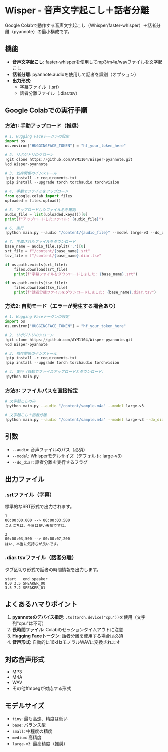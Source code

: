 # Wisper - 音声文字起こし＋話者分離

Google Colabで動作する音声文字起こし（Whisper/faster-whisper）＋話者分離（pyannote）の最小構成です。

## 機能

- **音声文字起こし**: faster-whisperを使用してmp3/m4a/wavファイルを文字起こし
- **話者分離**: pyannote.audioを使用して話者を識別（オプション）
- **出力形式**: 
  - 字幕ファイル（.srt）
  - 話者分離ファイル（.diar.tsv）

## Google Colabでの実行手順

### 方法1: 手動アップロード（推奨）
```python
# 1. Hugging Faceトークンの設定
import os
os.environ["HUGGINGFACE_TOKEN"] = "hf_your_token_here"

# 2. リポジトリのクローン
!git clone https://github.com/AYM1104/Wisper-pyannote.git
%cd Wisper-pyannote

# 3. 依存関係のインストール
!pip install -r requirements.txt
!pip install --upgrade torch torchaudio torchvision

# 4. 手動でファイルをアップロード
from google.colab import files
uploaded = files.upload()

# 5. アップロードしたファイル名を確認
audio_file = list(uploaded.keys())[0]
print(f"アップロードしたファイル: {audio_file}")

# 6. 実行
!python main.py --audio "/content/{audio_file}" --model large-v3 --do_diar

# 7. 生成されたファイルをダウンロード
base_name = audio_file.split('.')[0]
srt_file = f"/content/{base_name}.srt"
tsv_file = f"/content/{base_name}.diar.tsv"

if os.path.exists(srt_file):
    files.download(srt_file)
    print(f"字幕ファイルをダウンロードしました: {base_name}.srt")

if os.path.exists(tsv_file):
    files.download(tsv_file)
    print(f"話者分離ファイルをダウンロードしました: {base_name}.diar.tsv")
```

### 方法2: 自動モード（エラーが発生する場合あり）
```python
# 1. Hugging Faceトークンの設定
import os
os.environ["HUGGINGFACE_TOKEN"] = "hf_your_token_here"

# 2. リポジトリのクローン
!git clone https://github.com/AYM1104/Wisper-pyannote.git
%cd Wisper-pyannote

# 3. 依存関係のインストール
!pip install -r requirements.txt
!pip install --upgrade torch torchaudio torchvision

# 4. 実行（自動でファイルアップロードとダウンロード）
!python main.py
```

### 方法3: ファイルパスを直接指定
```bash
# 文字起こしのみ
!python main.py --audio "/content/sample.m4a" --model large-v3

# 文字起こし＋話者分離
!python main.py --audio "/content/sample.m4a" --model large-v3 --do_diar
```

## 引数

- `--audio`: 音声ファイルのパス（必須）
- `--model`: Whisperモデルサイズ（デフォルト: large-v3）
- `--do_diar`: 話者分離を実行するフラグ

## 出力ファイル

### .srtファイル（字幕）
標準的なSRT形式で出力されます。
```
1
00:00:00,000 --> 00:00:03,500
こんにちは、今日は良い天気ですね。

2
00:00:03,500 --> 00:00:07,200
はい、本当に気持ちが良いです。
```

### .diar.tsvファイル（話者分離）
タブ区切り形式で話者の時間情報を出力します。
```
start	end	speaker
0.0	3.5	SPEAKER_00
3.5	7.2	SPEAKER_01
```

## よくあるハマりポイント

1. **pyannoteのデバイス指定**: `.to(torch.device("cpu"))`を使用（文字列"cpu"は不可）
2. **長時間ファイル**: Colabのセッションタイムアウトに注意
3. **Hugging Faceトークン**: 話者分離を使用する場合は必須
4. **音声形式**: 自動的に16kHzモノラルWAVに変換されます

## 対応音声形式

- MP3
- M4A
- WAV
- その他ffmpegが対応する形式

## モデルサイズ

- `tiny`: 最も高速、精度は低い
- `base`: バランス型
- `small`: 中程度の精度
- `medium`: 高精度
- `large-v3`: 最高精度（推奨）